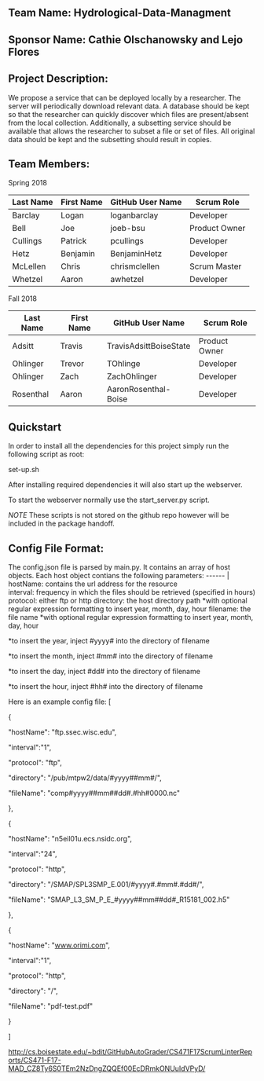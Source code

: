 ## Team Name: Hydrological-Data-Managment

## Sponsor Name: Cathie Olschanowsky and Lejo Flores

## Project Description:
We propose a service that can be deployed locally by a researcher. The server will periodically download relevant data. A database should be kept so that the researcher can quickly discover which files are present/absent from the local collection. Additionally, a subsetting service should be available that allows the researcher to subset a file or set of files. All original data should be kept and the subsetting should result in copies.

## Team Members: 

Spring 2018

Last Name       | First Name      | GitHub User Name     | Scrum Role
--------------- | --------------- | -------------------- | ---------------
Barclay         | Logan           | loganbarclay         | Developer
Bell            | Joe             | joeb-bsu             | Product Owner
Cullings        | Patrick         | pcullings            | Developer
Hetz            | Benjamin        | BenjaminHetz         | Developer
McLellen        | Chris           | chrismclellen        | Scrum Master
Whetzel         | Aaron           | awhetzel             | Developer

Fall 2018

Last Name       | First Name      | GitHub User Name        | Scrum Role
--------------- | --------------- | ----------------------- | ---------------
Adsitt          | Travis          | TravisAdsittBoiseState  | Product Owner
Ohlinger        | Trevor          | TOhlinge                | Developer
Ohlinger        | Zach            | ZachOhlinger            | Developer
Rosenthal       | Aaron           | AaronRosenthal-Boise    | Developer
   
## Quickstart

In order to install all the dependencies for this project simply run the following script as root:

set-up.sh   

After installing required dependencies it will also start up the webserver.

To start the webserver normally use the start_server.py script.

*NOTE* These scripts is not stored on the github repo however will be included in the package handoff.
   
## Config File Format:

The config.json file is parsed by main.py. It contains an array of host objects. Each host object contians the following parameters:
------ | 
hostName: contains the url address for the resource   
interval: frequency in which the files should be retrieved (specified in hours)    
protocol: either ftp or http
directory: the host directory path *with optional regular expression formatting to insert year, month, day, hour
filename: the file name *with optional regular expression formatting to insert year, month, day, hour

*to insert the year, inject #yyyy# into the directory of filename

*to insert the month, inject #mm# into the directory of filename

*to insert the day, inject #dd# into the directory of filename

*to insert the hour, inject #hh# into the directory of filename


Here is an example config file:
[

{

"hostName": "ftp.ssec.wisc.edu",

"interval":"1",

"protocol": "ftp",

"directory": "/pub/mtpw2/data/#yyyy##mm#/",

"fileName": "comp#yyyy##mm##dd#.#hh#0000.nc"

},

{

"hostName": "n5eil01u.ecs.nsidc.org",

"interval":"24",

"protocol": "http",

"directory": "/SMAP/SPL3SMP_E.001/#yyyy#.#mm#.#dd#/",

"fileName": "SMAP_L3_SM_P_E_#yyyy##mm##dd#_R15181_002.h5"

},

{

"hostName": "www.orimi.com",

"interval":"1",

"protocol": "http",

"directory": "/",

"fileName": "pdf-test.pdf"

}

]




http://cs.boisestate.edu/~bdit/GitHubAutoGrader/CS471F17ScrumLinterReports/CS471-F17-MAD_CZ8Ty6S0TEm2NzDngZQQEf00EcDRmkONUuIdVPyD/


